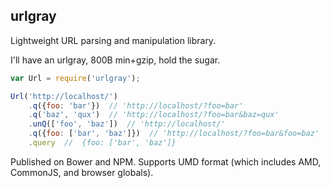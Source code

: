 urlgray
-------

Lightweight URL parsing and manipulation library.

I'll have an urlgray, 800B min+gzip, hold the sugar.

```js
var Url = require('urlgray');

Url('http://localhost/')
    .q({foo: 'bar'})  // 'http://localhost/?foo=bar'
    .q('baz', 'qux')  // 'http://localhost/?foo=bar&baz=qux'
    .unQ(['foo', 'baz'])  // 'http://localhost/'
    .q({foo: ['bar', 'baz']})  // 'http://localhost/?foo=bar&foo=baz'
    .query  //  {foo: ['bar', 'baz']}
```

Published on Bower and NPM. Supports UMD format (which includes AMD, CommonJS,
and browser globals).
